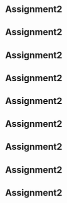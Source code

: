 # Assignment2
# Assignment2
# Assignment2
# Assignment2
# Assignment2
# Assignment2
# Assignment2
# Assignment2
# Assignment2
